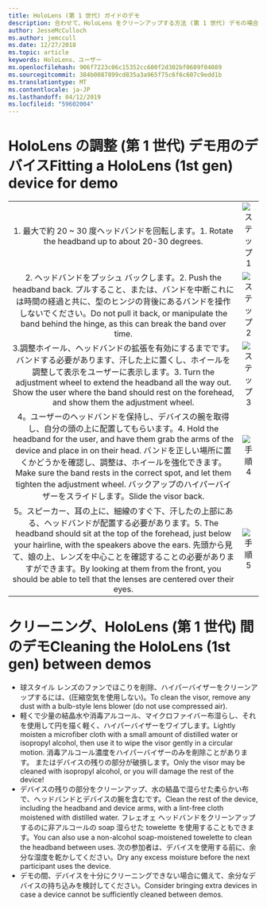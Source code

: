 ```yaml
---
title: HoloLens (第 1 世代) ガイドのデモ
description: 合わせて、HoloLens をクリーンアップする方法 (第 1 世代) デモの場合
author: JesseMcCulloch
ms.author: jemccull
ms.date: 12/27/2018
ms.topic: article
keywords: HoloLens、ユーザー
ms.openlocfilehash: 906f7223c06c15352cc600f2d302bf0609f04089
ms.sourcegitcommit: 384b0087899cd835a3a965f75c6f6c607c9edd1b
ms.translationtype: MT
ms.contentlocale: ja-JP
ms.lasthandoff: 04/12/2019
ms.locfileid: "59602004"
---
```

<H1><span data-ttu-id="ab757-104">HoloLens の調整 (第 1 世代) デモ用のデバイス</span><span class="sxs-lookup"><span data-stu-id="ab757-104">Fitting a HoloLens (1st gen) device for demo</span></span> </H1>


|     |     |
|:---:|:---:|
|<span data-ttu-id="ab757-105">1. 最大で約 20 ~ 30 度ヘッドバンドを回転します。</span><span class="sxs-lookup"><span data-stu-id="ab757-105">1. Rotate the headband up to about 20-30 degrees.</span></span>|![ステップ 1](images/FitGuideStep1.png)|
|<span data-ttu-id="ab757-107">2. ヘッドバンドをプッシュ バックします。</span><span class="sxs-lookup"><span data-stu-id="ab757-107">2. Push the headband back.</span></span> <span data-ttu-id="ab757-108">プルすること、または、バンドを中断これには時間の経過と共に、型のヒンジの背後にあるバンドを操作しないでください。</span><span class="sxs-lookup"><span data-stu-id="ab757-108">Do not pull it back, or manipulate the band behind the hinge, as this can break the band over time.</span></span>|![ステップ 2](images/FitGuideStep2.png)|
|<span data-ttu-id="ab757-110">3.調整ホイール、ヘッドバンドの拡張を有効にするまでです。バンドする必要があります、汗した上に置くし、ホイールを調整して表示をユーザーに表示します。</span><span class="sxs-lookup"><span data-stu-id="ab757-110">3. Turn the adjustment wheel to extend the headband all the way out. Show the user where the band should rest on the forehead, and show them the adjustment wheel.</span></span>|![ステップ 3](images/FitGuideStep3.png)|
|<span data-ttu-id="ab757-112">4。ユーザーのヘッドバンドを保持し、デバイスの腕を取得し、自分の頭の上に配置してもらいます。</span><span class="sxs-lookup"><span data-stu-id="ab757-112">4. Hold the headband for the user, and have them grab the arms of the device and place in on their head.</span></span> <span data-ttu-id="ab757-113">バンドを正しい場所に置くかどうかを確認し、調整は、ホイールを強化できます。</span><span class="sxs-lookup"><span data-stu-id="ab757-113">Make sure the band rests in the correct spot, and let them tighten the adjustment wheel.</span></span> <span data-ttu-id="ab757-114">バックアップのハイパーバイザーをスライドします。</span><span class="sxs-lookup"><span data-stu-id="ab757-114">Slide the visor back.</span></span>|![手順 4](images/FitGuideStep4.png)|
|<span data-ttu-id="ab757-116">5。スピーカー、耳の上に、細線のすぐ下、汗したの上部にある、ヘッドバンドが配置する必要があります。</span><span class="sxs-lookup"><span data-stu-id="ab757-116">5. The headband should sit at the top of the forehead, just below your hairline, with the speakers above the ears.</span></span> <span data-ttu-id="ab757-117">先頭から見て、娘の上、レンズを中心ことを確認することの必要がありますができます。</span><span class="sxs-lookup"><span data-stu-id="ab757-117">By looking at them from the front, you should be able to tell that the lenses are centered over their eyes.</span></span>|![手順 5](images/FitGuideSetep5.png)|


<H1><span data-ttu-id="ab757-119">クリーニング、HoloLens (第 1 世代) 間のデモ</span><span class="sxs-lookup"><span data-stu-id="ab757-119">Cleaning the HoloLens (1st gen) between demos</span></span></H1>


- <span data-ttu-id="ab757-120">球スタイル レンズのファンでほこりを削除、ハイパーバイザーをクリーンアップするには、(圧縮空気を使用しない)。</span><span class="sxs-lookup"><span data-stu-id="ab757-120">To clean the visor, remove any dust with a bulb-style lens blower (do not use compressed air).</span></span>
- <span data-ttu-id="ab757-121">軽くで少量の結晶水や消毒アルコール、マイクロファイバー布湿らし、それを使用して円を描く軽く、ハイパーバイザーをワイプします。</span><span class="sxs-lookup"><span data-stu-id="ab757-121">Lightly moisten a microfiber cloth with a small amount of distilled water or isopropyl alcohol, then use it to wipe the visor gently in a circular motion.</span></span> <span data-ttu-id="ab757-122">消毒アルコール濃度をハイパーバイザーのみを削除ことがあります。 またはデバイスの残りの部分が破損します。</span><span class="sxs-lookup"><span data-stu-id="ab757-122">Only the visor may be cleaned with isopropyl alcohol, or you will damage the rest of the device!</span></span>
- <span data-ttu-id="ab757-123">デバイスの残りの部分をクリーンアップ、水の結晶で湿らせた柔らかい布で、ヘッドバンドとデバイスの腕を含むです。</span><span class="sxs-lookup"><span data-stu-id="ab757-123">Clean the rest of the device, including the headband and device arms, with a lint-free cloth moistened with distilled water.</span></span> <span data-ttu-id="ab757-124">フレェオェ ヘッドバンドをクリーンアップするのに非アルコールの soap 湿らせた towelette を使用することもできます。</span><span class="sxs-lookup"><span data-stu-id="ab757-124">You can also use a non-alcohol soap-moistened towelette to clean the headband between uses.</span></span> <span data-ttu-id="ab757-125">次の参加者は、デバイスを使用する前に、余分な湿度を乾かしてください。</span><span class="sxs-lookup"><span data-stu-id="ab757-125">Dry any excess moisture before the next participant uses the device.</span></span>
- <span data-ttu-id="ab757-126">デモの間、デバイスを十分にクリーニングできない場合に備えて、余分なデバイスの持ち込みを検討してください。</span><span class="sxs-lookup"><span data-stu-id="ab757-126">Consider bringing extra devices in case a device cannot be sufficiently cleaned between demos.</span></span>
